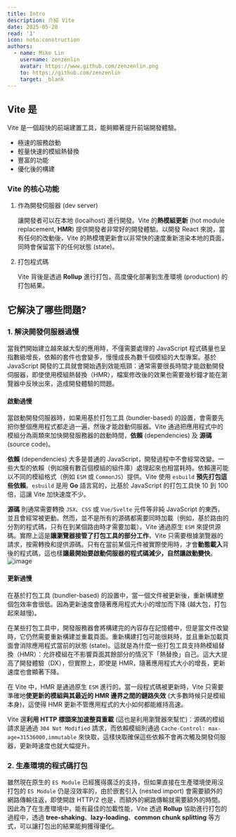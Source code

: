 ```yaml
---
title: Intro
description: 介紹 Vite
date: 2025-05-20
read: '1'
icon: noto:construction
authors:
  - name: Mike Lin
    username: zenzenlin
    avatar: https://www.github.com/zenzenlin.png
    to: https://github.com/zenzenlin
    target: _blank
---
```


## Vite 是

Vite 是一個超快的前端建置工具，能夠顯著提升前端開發體驗。

- 極速的服務啟動
- 輕量快速的模組熱替換
- 豐富的功能
- 優化後的構建

### Vite 的核心功能

1. 作為開發伺服器 (dev server)

    讓開發者可以在本地 (localhost) 進行開發。Vite 的**熱模組更新** (hot module replacement, **HMR**) 提供開發者非常好的開發體驗。以開發 React 來說，當有任何的改動後，Vite 的熱模塊更新會以非常快的速度重新渲染本地的頁面，同時會保留當下的任何狀態 (state)。

2. 打包程式碼

    Vite 背後是透過 **Rollup** 進行打包，高度優化部署到生產環境 (production) 的打包結果。

## 它解決了哪些問題?

### 1. 解決開發伺服器過慢

  當我們開始建立越來越大型的應用時，不僅需要處理的 JavaScript 程式碼量也呈指數級增長，依賴的套件也會變多，慢慢成長為數千個模組的大型專案。基於 JavaScript 開發的工具就會開始遇到效能瓶頸：通常需要很長時間才能啟動開發伺服器，即使使用模組熱替換（HMR），檔案修改後的效果也需要幾秒鐘才能在瀏覽器中反映出來，造成開發體驗的問題。

#### 啟動過慢

  當啟動開發伺服器時，如果用基於打包工具 (bundler-based) 的設置，會需要先把你整個應用程式都走過一遍，然後才能啟動伺服器。Vite 通過把應用程式中的模組分為兩類來加快開發服務器的啟動時間，**依賴** (dependencies) 及 **源碼** (source code)。

  **依賴** (dependencies) 大多是普通的 JavaScript，開發過程中不會經常改變。一些大型的依賴（例如擁有數百個模組的組件庫）處理起來也相當耗時。依賴還可能以不同的模組格式（例如 `ESM` 或 `CommonJS`）提供。Vite 使用 `esbuild` **預先打包這些依賴**。`esbuild` 是用 **Go** 語言寫的，比基於 JavaScript 的打包工具快 10 到 100 倍，這讓 Vite 加快速度不少。

  **源碼** 則通常需要轉換 `JSX`、`CSS` 或 `Vue/Svelte` 元件等非純 JavaScript 的東西，並且會經常被更動。然而，並不是所有的源碼都需要同時加載（例如，基於路由的分割的程式碼，只有在到某個路由時才需要加載）。Vite 通過原生 `ESM` 來提供源碼。實際上這是**讓瀏覽器接管了打包工具的部分工作**，Vite 只需要根據瀏覽器的請求，按需轉換和提供源碼。只有在當前某個元件被實際使用時，才會**動態載入**背後的程式碼，這也樣**讓最開始要啟動伺服器的程式碼減少，自然讓啟動變快**。
  ![image](https://miro.medium.com/v2/resize:fit:1400/1*X621Pa0TtzX-lxMdOMrv5g.png)

#### 更新過慢

  在基於打包工具 (bundler-based) 的設置中，當一個文件被更新後，重新構建整個包效率會很低。因為更新速度會隨著應用程式大小的增加而下降 (越大包，打包起來越慢)。

  在某些打包工具中，開發服務器會將構建完的內容存在記憶體中，但是當文件改變時，它仍然需要重新構建並重載頁面。重新構建打包可能很耗時，並且重新加載頁面會消除應用程式當前的狀態 (state)。這就是為什麼一些打包工具支持熱模組替換（HMR）：允許模組在不影響頁面其餘部分的情況下「熱替換」自己。這大大提高了開發體驗（DX），但實際上，即使是 HMR，隨著應用程式大小的增長，更新速度也會顯著下降。

  在 Vite 中，HMR 是通過原生 `ESM` 進行的。當一段程式碼被更新時，Vite 只需要準確地**使更新的模組與其最近的 HMR 邊界之間的鏈路失效** (大多數時候只是模組本身)，這使得 HMR 更新不管應用程式的大小如何都能維持高速。

  Vite 還**利用 HTTP 標頭來加速整頁重載** (這也是利用瀏覽器來幫忙)：源碼的模組請求是通過 `304 Not Modified` 請求，而依賴模組則通過 `Cache-Control: max-age=31536000,immutable` 來快取，這樣快取確保這些依賴不會再次觸及開發伺服器，更新時速度也就大幅提升。

### 2. 生產環境的程式碼打包

  雖然現在原生的 `ES Module` 已經獲得廣泛的支持，但如果直接在生產環境使用沒打包的 `ES Module` 仍是沒效率的，由於嵌套引入 (nested import) 會需要額外的網路傳輸往返，即使開啟 HTTP/2 也是，而額外的網路傳輸就需要額外的時間。因此為了在生產環境中，能有最佳的加載性能，Vite 透過 **Rollup** 協助進行打包的過程中，透過 **tree-shaking**、**lazy-loading**、**common chunk splitting** 等方式，可以讓打包出的結果能夠獲得優化。
